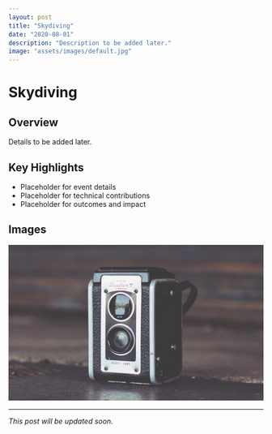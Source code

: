 ```yaml
---
layout: post
title: "Skydiving"
date: "2020-08-01"
description: "Description to be added later."
image: "assets/images/default.jpg"
---
```


# Skydiving

## Overview
Details to be added later.

## Key Highlights
- Placeholder for event details
- Placeholder for technical contributions
- Placeholder for outcomes and impact

## Images
![Placeholder](assets/images/default.jpg)

---

*This post will be updated soon.*
